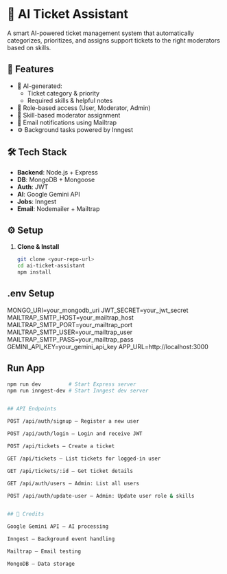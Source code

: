 # 🧠 AI Ticket Assistant 

A smart AI-powered ticket management system that automatically categorizes, prioritizes, and assigns support tickets to the right moderators based on skills.

## 🚀 Features

- 🤖 AI-generated:
  - Ticket category & priority
  - Required skills & helpful notes
- 👥 Role-based access (User, Moderator, Admin)
- 🎯 Skill-based moderator assignment
- 📧 Email notifications using Mailtrap
- ⚙️ Background tasks powered by Inngest

## 🛠️ Tech Stack

- **Backend**: Node.js + Express
- **DB**: MongoDB + Mongoose
- **Auth**: JWT
- **AI**: Google Gemini API
- **Jobs**: Inngest
- **Email**: Nodemailer + Mailtrap

## ⚙️ Setup

1. **Clone & Install**
   ```bash
   git clone <your-repo-url>
   cd ai-ticket-assistant
   npm install


## .env Setup

MONGO_URI=your_mongodb_uri
JWT_SECRET=your_jwt_secret
MAILTRAP_SMTP_HOST=your_mailtrap_host
MAILTRAP_SMTP_PORT=your_mailtrap_port
MAILTRAP_SMTP_USER=your_mailtrap_user
MAILTRAP_SMTP_PASS=your_mailtrap_pass
GEMINI_API_KEY=your_gemini_api_key
APP_URL=http://localhost:3000


## Run App
   ```bash
   npm run dev         # Start Express server
   npm run inngest-dev # Start Inngest dev server


## API Endpoints

POST /api/auth/signup – Register a new user

POST /api/auth/login – Login and receive JWT

POST /api/tickets – Create a ticket

GET /api/tickets – List tickets for logged-in user

GET /api/tickets/:id – Get ticket details

GET /api/auth/users – Admin: List all users

POST /api/auth/update-user – Admin: Update user role & skills


## 🙌 Credits

Google Gemini API – AI processing

Inngest – Background event handling

Mailtrap – Email testing

MongoDB – Data storage
